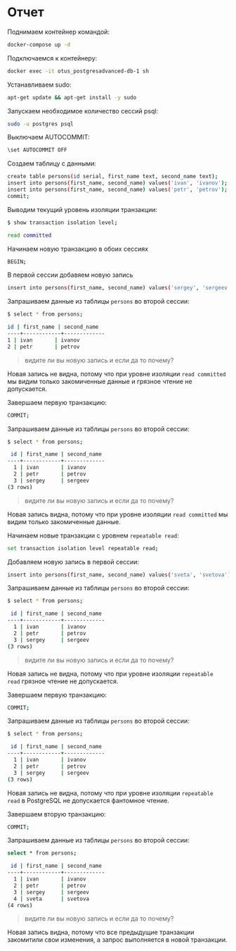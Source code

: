 # Отчет

Поднимаем контейнер командой:
```bash
docker-compose up -d
```
Подключаемся к контейнеру:

```bash
docker exec -it otus_postgresadvanced-db-1 sh
```
Устанавливаем sudo:
```bash
apt-get update && apt-get install -y sudo
```
Запускаем необходимое количество сессий psql:
```bash
sudo -u postgres psql
```
Выключаем AUTOCOMMIT:
```bash
\set AUTOCOMMIT OFF
```
Создаем таблицу с данными:
```bash
create table persons(id serial, first_name text, second_name text);
insert into persons(first_name, second_name) values('ivan', 'ivanov');
insert into persons(first_name, second_name) values('petr', 'petrov');
commit;
```
Выводим текущий уровень изоляции транзакции:
```bash
$ show transaction isolation level;

read committed
```

Начинаем новую транзакцию в обоих сессиях
```bash
BEGIN;
```

В первой сессии добавяем новую запись
```bash
insert into persons(first_name, second_name) values('sergey', 'sergeev');
```
Запрашиваем данные из таблицы `persons` во второй сессии:

```bash
$ select * from persons;

id | first_name | second_name
----+------------+-------------
1 | ivan       | ivanov
2 | petr       | petrov
```

> видите ли вы новую запись и если да то почему?

Новая запись не видна, потому что при уровне изоляции `read committed` мы видим только закомиченные данные и грязное чтение не допускается.

Завершаем первую транзакцию:
```bash
COMMIT;
```

Запрашиваем данные из таблицы `persons` во второй сессии:

```bash
$ select * from persons;

 id | first_name | second_name
----+------------+-------------
  1 | ivan       | ivanov
  2 | petr       | petrov
  3 | sergey     | sergeev
(3 rows)
```
> видите ли вы новую запись и если да то почему?

Новая запись видна, потому что при уровне изоляции `read committed` мы видим только закомиченные данные.

Начинаем новые транзакции с уровнем `repeatable read`:
```bash
set transaction isolation level repeatable read;
```

Добавляем новую запись в первой сессии:
```bash
insert into persons(first_name, second_name) values('sveta', 'svetova');
```


Запрашиваем данные из таблицы `persons` во второй сессии:

```bash
$ select * from persons;

 id | first_name | second_name
----+------------+-------------
  1 | ivan       | ivanov
  2 | petr       | petrov
  3 | sergey     | sergeev
(3 rows)
```

> видите ли вы новую запись и если да то почему?

Новая запись не видна, потому что при уровне изоляции `repeatable read` грязное чтение не допускается.

Завершаем первую транзакцию:
```bash
COMMIT;
```

Запрашиваем данные из таблицы `persons` во второй сессии:

```bash
$ select * from persons;

 id | first_name | second_name
----+------------+-------------
  1 | ivan       | ivanov
  2 | petr       | petrov
  3 | sergey     | sergeev
(3 rows)
```

Новая запись не видна, потому что при уровне изоляции `repeatable read` в PostgreSQL не допускается фантомное чтение.

Завершаем вторую транзакцию:
```bash
COMMIT;
```

Запрашиваем данные из таблицы `persons` во второй сессии:
```bash
select * from persons;

 id | first_name | second_name
----+------------+-------------
  1 | ivan       | ivanov
  2 | petr       | petrov
  3 | sergey     | sergeev
  4 | sveta      | svetova
(4 rows)
```

>видите ли вы новую запись и если да то почему?

Новая запись видна, потому что все предыдущие транзакции закомитили свои изменения, а запрос выполняется в новой транзакции.